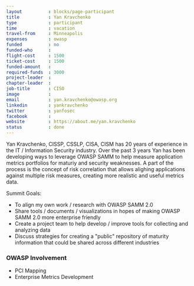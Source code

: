 ```yaml
---
layout          : blocks/page-participant
title           : Yan Kravchenko
type            : participant
time            : vacation
travel-from     : Minneapolis
expenses        : owasp
funded          : no
funded-who      :
flight-cost     : 1500
ticket-cost     : 1500
funded-amount   :
required-funds  : 3000
project-leader  :
chapter-leader  :
job-title       : CISO
image           :
email           : yan.kravchenko@owasp.org
linkedin        : yankravchenko
twitter         : yanfosec
facebook        :
website         : https://about.me/yan.kravchenko
status          : done
---
```


Yan Kravchenko, CISSP, CSSLP, CISA, CISM has 20 years of experience in the IT / Information Security industry.  Over the past 3 years Yan has been developing ways to leverage OWASP SAMM to help measure application metrics portfolios for maturiy and security weaknesses.  A part of the process is the concept of risk correlation that allows alighing applications against multiple risk measures, creating more realistic and useful metrics data.  

Summit Goals:
* To align my own work / research with OWASP SAMM 2.0
* Share tools / documents / visualizations in hopes of making OWASP SAMM 2.0 more enterprise friendly
* Create a project team to help develop / improve tools for collecting and analyzing data
* Discuss strategies for creating a "public" repository of maturity information that could be shared across different industries

### OWASP Involvement

* PCI Mapping
* Enterprise Metrics Development
